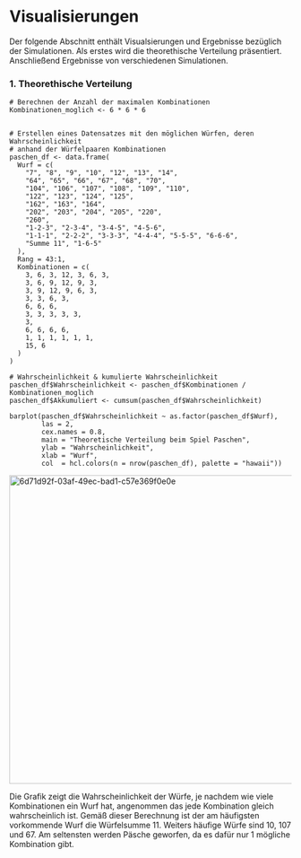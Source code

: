 # Visualisierungen
Der folgende Abschnitt enthält Visualsierungen und Ergebnisse bezüglich der Simulationen. Als erstes wird die
theorethische Verteilung präsentiert. Anschließend Ergebnisse von verschiedenen Simulationen.

### 1. Theorethische Verteilung

```{r}
# Berechnen der Anzahl der maximalen Kombinationen
Kombinationen_moglich <- 6 * 6 * 6


# Erstellen eines Datensatzes mit den möglichen Würfen, deren Wahrscheinlichkeit
# anhand der Würfelpaaren Kombinationen
paschen_df <- data.frame(
  Wurf = c(
    "7", "8", "9", "10", "12", "13", "14",
    "64", "65", "66", "67", "68", "70",
    "104", "106", "107", "108", "109", "110",
    "122", "123", "124", "125",
    "162", "163", "164",
    "202", "203", "204", "205", "220",
    "260",
    "1-2-3", "2-3-4", "3-4-5", "4-5-6",
    "1-1-1", "2-2-2", "3-3-3", "4-4-4", "5-5-5", "6-6-6",
    "Summe 11", "1-6-5"
  ),
  Rang = 43:1,
  Kombinationen = c(
    3, 6, 3, 12, 3, 6, 3,
    3, 6, 9, 12, 9, 3,
    3, 9, 12, 9, 6, 3,
    3, 3, 6, 3,
    6, 6, 6,
    3, 3, 3, 3, 3,
    3,
    6, 6, 6, 6,
    1, 1, 1, 1, 1, 1,
    15, 6
  )
)

# Wahrscheinlichkeit & kumulierte Wahrscheinlichkeit
paschen_df$Wahrscheinlichkeit <- paschen_df$Kombinationen / Kombinationen_moglich
paschen_df$Akkumuliert <- cumsum(paschen_df$Wahrscheinlichkeit)

barplot(paschen_df$Wahrscheinlichkeit ~ as.factor(paschen_df$Wurf),
        las = 2,
        cex.names = 0.8,
        main = "Theoretische Verteilung beim Spiel Paschen",
        ylab = "Wahrscheinlichkeit",
        xlab = "Wurf",
        col  = hcl.colors(n = nrow(paschen_df), palette = "hawaii"))
```

<img width="600" height="550" alt="6d71d92f-03af-49ec-bad1-c57e369f0e0e" src="https://github.com/user-attachments/assets/0a83175a-0f08-482a-a2ec-3def830b87fb" />

Die Grafik zeigt die Wahrscheinlichkeit der Würfe, je nachdem wie viele Kombinationen ein Wurf hat, angenommen das jede Kombination gleich wahrscheinlich ist. 
Gemäß dieser Berechnung ist der am häufigsten vorkommende Wurf die Würfelsumme 11.
Weiters häufige Würfe sind 10, 107 und 67.
Am seltensten werden Päsche geworfen, da es dafür nur 1 mögliche Kombination gibt. 

###
